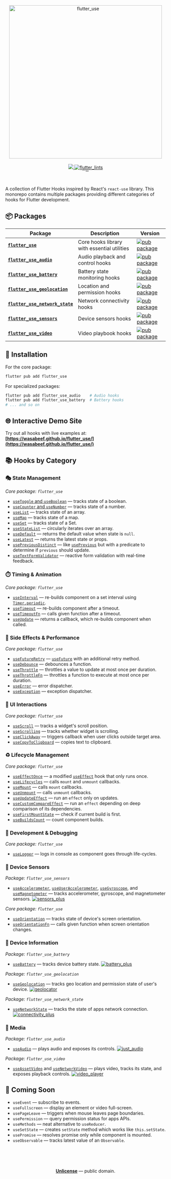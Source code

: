 <div align="center">
  <img src="https://github.com/wasabeef/flutter_use/raw/main/art/flutter_use_logo.png" width="480px" alt="flutter_use" />
  <div>
    <br />
    <a href="https://pub.dartlang.org/packages/flutter_use">
      <img src="https://img.shields.io/pub/v/flutter_use.svg">
    </a>
    <a href="https://pub.dev/packages/flutter_lints">
      <img src="https://img.shields.io/badge/style-flutter__lints-40c4ff.svg" alt="flutter_lints" />
    </a>
    <br />
    <sup style="font-size: 2px;">Inspired by <a href="https://github.com/streamich/react-use">react-use</a>.</sup>
    <br />
  </div>
  <br />
  <br />
</div>

A collection of Flutter Hooks inspired by React's `react-use` library. This monorepo contains multiple packages providing different categories of hooks for Flutter development.

## 📦 Packages

| Package                                                 | Description                                 | Version                                                                                                                          |
| ------------------------------------------------------- | ------------------------------------------- | -------------------------------------------------------------------------------------------------------------------------------- |
| **[`flutter_use`](./packages/basic)**                   | Core hooks library with essential utilities | [![pub package](https://img.shields.io/pub/v/flutter_use.svg)](https://pub.dev/packages/flutter_use)                             |
| **[`flutter_use_audio`](./packages/audio)**             | Audio playback and control hooks            | [![pub package](https://img.shields.io/pub/v/flutter_use_audio.svg)](https://pub.dev/packages/flutter_use_audio)                 |
| **[`flutter_use_battery`](./packages/battery)**         | Battery state monitoring hooks              | [![pub package](https://img.shields.io/pub/v/flutter_use_battery.svg)](https://pub.dev/packages/flutter_use_battery)             |
| **[`flutter_use_geolocation`](./packages/geolocation)** | Location and permission hooks               | [![pub package](https://img.shields.io/pub/v/flutter_use_geolocation.svg)](https://pub.dev/packages/flutter_use_geolocation)     |
| **[`flutter_use_network_state`](./packages/network)**   | Network connectivity hooks                  | [![pub package](https://img.shields.io/pub/v/flutter_use_network_state.svg)](https://pub.dev/packages/flutter_use_network_state) |
| **[`flutter_use_sensors`](./packages/sensors)**         | Device sensors hooks                        | [![pub package](https://img.shields.io/pub/v/flutter_use_sensors.svg)](https://pub.dev/packages/flutter_use_sensors)             |
| **[`flutter_use_video`](./packages/video)**             | Video playbook hooks                        | [![pub package](https://img.shields.io/pub/v/flutter_use_video.svg)](https://pub.dev/packages/flutter_use_video)                 |

## 🚀 Installation

For the core package:

```bash
flutter pub add flutter_use
```

For specialized packages:

```bash
flutter pub add flutter_use_audio    # Audio hooks
flutter pub add flutter_use_battery  # Battery hooks
# ... and so on
```

## 🌐 Interactive Demo Site

Try out all hooks with live examples at: **[https://wasabeef.github.io/flutter_use/](https://wasabeef.github.io/flutter_use/)**

## 📚 Hooks by Category

### 🎭 State Management

_Core package: `flutter_use`_

- [`useToggle` and `useBoolean`](./docs/useToggle.md) &mdash; tracks state of a boolean.
- [`useCounter` and `useNumber`](./docs/useCounter.md) &mdash; tracks state of a number.
- [`useList`](./docs/useList.md) &mdash; tracks state of an array.
- [`useMap`](./docs/useMap.md) &mdash; tracks state of a map.
- [`useSet`](./docs/useSet.md) &mdash; tracks state of a Set.
- [`useStateList`](./docs/useStateList.md) &mdash; circularly iterates over an array.
- [`useDefault`](./docs/useDefault.md) &mdash; returns the default value when state is `null`.
- [`useLatest`](./docs/useLatest.md) &mdash; returns the latest state or props.
- [`usePreviousDistinct`](./docs/usePreviousDistinct.md) &mdash; like [`usePrevious`](https://pub.dev/documentation/flutter_hooks/latest/flutter_hooks/usePrevious.html) but with a predicate to determine if `previous` should update.
- [`useTextFormValidator`](./docs/useTextFormValidator.md) &mdash; reactive form validation with real-time feedback.

### ⏱️ Timing & Animation

_Core package: `flutter_use`_

- [`useInterval`](./docs/useInterval.md) &mdash; re-builds component on a set interval using [`Timer.periodic`](https://api.dart.dev/stable/2.14.4/dart-async/Timer/Timer.periodic.html).
- [`useTimeout`](./docs/useTimeout.md) &mdash; re-builds component after a timeout.
- [`useTimeoutFn`](./docs/useTimeoutFn.md) &mdash; calls given function after a timeout.
- [`useUpdate`](./docs/useUpdate.md) &mdash; returns a callback, which re-builds component when called.

### 🔄 Side Effects & Performance

_Core package: `flutter_use`_

- [`useFutureRetry`](./docs/useFutureRetry.md) &mdash; [`useFuture`](https://pub.dev/documentation/flutter_hooks/latest/flutter_hooks/useFuture.html) with an additional retry method.
- [`useDebounce`](./docs/useDebounce.md) &mdash; debounces a function.
- [`useThrottle`](./docs/useThrottle.md) &mdash; throttles a value to update at most once per duration.
- [`useThrottleFn`](./docs/useThrottleFn.md) &mdash; throttles a function to execute at most once per duration.
- [`useError`](./docs/useError.md) &mdash; error dispatcher.
- [`useException`](./docs/useException.md) &mdash; exception dispatcher.

### 🎯 UI Interactions

_Core package: `flutter_use`_

- [`useScroll`](./docs/useScroll.md) &mdash; tracks a widget's scroll position.
- [`useScrolling`](./docs/useScrolling.md) &mdash; tracks whether widget is scrolling.
- [`useClickAway`](./docs/useClickAway.md) &mdash; triggers callback when user clicks outside target area.
- [`useCopyToClipboard`](./docs/useCopyToClipboard.md) &mdash; copies text to clipboard.

### ♻️ Lifecycle Management

_Core package: `flutter_use`_

- [`useEffectOnce`](./docs/useEffectOnce.md) &mdash; a modified [`useEffect`](https://pub.dev/documentation/flutter_hooks/latest/flutter_hooks/useEffect.html) hook that only runs once.
- [`useLifecycles`](./docs/useLifecycles.md) &mdash; calls `mount` and `unmount` callbacks.
- [`useMount`](./docs/useMount.md) &mdash; calls `mount` callbacks.
- [`useUnmount`](./docs/useUnmount.md) &mdash; calls `unmount` callbacks.
- [`useUpdateEffect`](./docs/useUpdateEffect.md) &mdash; run an `effect` only on updates.
- [`useCustomCompareEffect`](./docs/useCustomCompareEffect.md) &mdash; run an `effect` depending on deep comparison of its dependencies.
- [`useFirstMountState`](./docs/useFirstMountState.md) &mdash; check if current build is first.
- [`useBuildsCount`](./docs/useBuildsCount.md) &mdash; count component builds.

### 🎨 Development & Debugging

_Core package: `flutter_use`_

- [`useLogger`](./docs/useLogger.md) &mdash; logs in console as component goes through life-cycles.

### 📱 Device Sensors

_Package: `flutter_use_sensors`_

- [`useAccelerometer`](./docs/useAccelerometer.md), [`useUserAccelerometer`](./docs/useUserAccelerometer.md), [`useGyroscope`](./docs/useGyroscope.md), and [`useMagnetometer`](./docs/useMagnetometer.md) &mdash; tracks accelerometer, gyroscope, and magnetometer sensors. [![sensors_plus](https://img.shields.io/badge/required-sensors__plus-brightgreen)](https://pub.dev/packages/sensors_plus)

_Core package: `flutter_use`_

- [`useOrientation`](./docs/useOrientation.md) &mdash; tracks state of device's screen orientation.
- [`useOrientationFn`](./docs/useOrientationFn.md) &mdash; calls given function when screen orientation changes.

### 🔋 Device Information

_Package: `flutter_use_battery`_

- [`useBattery`](./docs/useBattery.md) &mdash; tracks device battery state. [![battery_plus](https://img.shields.io/badge/required-battery__plus-brightgreen)](https://pub.dev/packages/battery_plus)

_Package: `flutter_use_geolocation`_

- [`useGeolocation`](./docs/useGeolocation.md) &mdash; tracks geo location and permission state of user's device. [![geolocator](https://img.shields.io/badge/required-geolocator-brightgreen)](https://pub.dev/packages/geolocator)

_Package: `flutter_use_network_state`_

- [`useNetworkState`](./docs/useNetworkState.md) &mdash; tracks the state of apps network connection. [![connectivity_plus](https://img.shields.io/badge/required-connectivity__plus-brightgreen)](https://pub.dev/packages/connectivity_plus)

### 🎵 Media

_Package: `flutter_use_audio`_

- [`useAudio`](./docs/useAudio.md) &mdash; plays audio and exposes its controls. [![just_audio](https://img.shields.io/badge/required-just__audio-brightgreen)](https://pub.dev/packages/just_audio)

_Package: `flutter_use_video`_

- [`useAssetVideo`](./docs/useAssetVideo.md) and [`useNetworkVideo`](./docs/useNetworkVideo.md) &mdash; plays video, tracks its state, and exposes playback controls. [![video_player](https://img.shields.io/badge/required-video__player-brightgreen)](https://pub.dev/packages/video_player)

## 🚧 Coming Soon

- `useEvent` &mdash; subscribe to events.
- `useFullscreen` &mdash; display an element or video full-screen.
- `usePageLeave` &mdash; triggers when mouse leaves page boundaries.
- `usePermission` &mdash; query permission status for apps APIs.
- `useMethods` &mdash; neat alternative to `useReducer`.
- `useSetState` &mdash; creates `setState` method which works like `this.setState`.
- `usePromise` &mdash; resolves promise only while component is mounted.
- `useObservable` &mdash; tracks latest value of an `Observable`.

<br />
<br />
<br />

<p align="center">
  <a href="./LICENSE"><strong>Unlicense</strong></a> &mdash; public domain.
</p>

<br />
<br />

